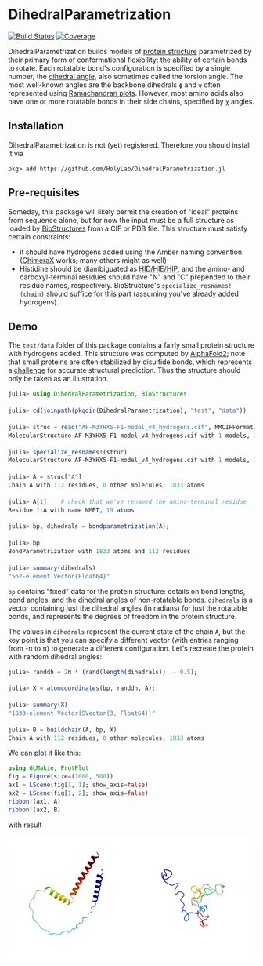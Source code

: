 # DihedralParametrization

<!--
[![Stable](https://img.shields.io/badge/docs-stable-blue.svg)](https://HolyLab.github.io/DihedralParametrization.jl/stable/)
[![Dev](https://img.shields.io/badge/docs-dev-blue.svg)](https://HolyLab.github.io/DihedralParametrization.jl/dev/)
-->
[![Build Status](https://github.com/HolyLab/DihedralParametrization.jl/actions/workflows/CI.yml/badge.svg?branch=main)](https://github.com/HolyLab/DihedralParametrization.jl/actions/workflows/CI.yml?query=branch%3Amain)
[![Coverage](https://codecov.io/gh/HolyLab/DihedralParametrization.jl/branch/main/graph/badge.svg)](https://codecov.io/gh/HolyLab/DihedralParametrization.jl)

DihedralParametrization builds models of [protein structure](https://en.wikipedia.org/wiki/Protein_structure) parametrized by their primary form of conformational flexibility: the ability of certain bonds to rotate.
Each rotatable bond's configuration is specified by a single number, the [dihedral angle](https://en.wikipedia.org/wiki/Dihedral_angle#In_stereochemistry), also sometimes called the torsion angle.
The most well-known angles are the backbone dihedrals `ϕ` and `ψ` often represented using [Ramachandran plots](https://en.wikipedia.org/wiki/Ramachandran_plot).
However, most amino acids also have one or more rotatable bonds in their side chains, specified by `χ` angles.

## Installation

DihedralParametrization is not (yet) registered. Therefore you should install it via

```
pkg> add https://github.com/HolyLab/DihedralParametrization.jl
```

## Pre-requisites

Someday, this package will likely permit the creation of "ideal" proteins from sequence alone, but for now the input must be a full structure as loaded by [BioStructures](https://github.com/BioJulia/BioStructures.jl) from a CIF or PDB file.
This structure must satisfy certain constraints:

- it should have hydrogens added using the Amber naming convention ([ChimeraX](https://www.cgl.ucsf.edu/chimerax/) works; many others might as well)
- Histidine should be diambiguated as
  [HID/HIE/HIP](https://ambermd.org/Questions/HIS.html), and the amino- and
  carboxyl-terminal residues should have "N" and "C" prepended to their residue
  names, respectively. BioStructure's `specialize_resnames!(chain)` should
  suffice for this part (assuming you've already added hydrogens).

## Demo

The `test/data` folder of this package contains a fairly small protein structure with hydrogens added.
This structure was computed by [AlphaFold2](https://alphafold.com/); note that small proteins are often
stabilized by disulfide bonds, which represents a [challenge](https://pmc.ncbi.nlm.nih.gov/articles/PMC8712280/#s0090) for accurate structural prediction.
Thus the structure should only be taken as an illustration.

```julia
julia> using DihedralParametrization, BioStructures

julia> cd(joinpath(pkgdir(DihedralParametrization), "test", "data"))

julia> struc = read("AF-M3YHX5-F1-model_v4_hydrogens.cif", MMCIFFormat)
MolecularStructure AF-M3YHX5-F1-model_v4_hydrogens.cif with 1 models, 1 chains (A), 112 residues, 1833 atoms

julia> specialize_resnames!(struc)
MolecularStructure AF-M3YHX5-F1-model_v4_hydrogens.cif with 1 models, 1 chains (A), 112 residues, 1833 atoms

julia> A = struc["A"]
Chain A with 112 residues, 0 other molecules, 1833 atoms

julia> A[1]    # check that we've renamed the amino-terminal residue
Residue 1:A with name NMET, 19 atoms

julia> bp, dihedrals = bondparametrization(A);

julia> bp
BondParametrization with 1833 atoms and 112 residues

julia> summary(dihedrals)
"562-element Vector{Float64}"
```

`bp` contains "fixed" data for the protein structure: details on bond lengths, bond angles, and the dihedral angles of non-rotatable bonds.
`dihedrals` is a vector containing just the dihedral angles (in radians) for just the rotatable bonds, and represents the degrees of freedom in the protein structure.

The values in `dihedrals` represent the current state of the chain `A`,
but the key point is that you can specify a different vector (with entries ranging from -π to π) to generate a different configuration.
Let's recreate the protein with random dihedral angles:

```julia
julia> randdh = 2π * (rand(length(dihedrals)) .- 0.5);

julia> X = atomcoordinates(bp, randdh, A);

julia> summary(X)
"1833-element Vector{SVector{3, Float64}}"

julia> B = buildchain(A, bp, X)
Chain A with 112 residues, 0 other molecules, 1833 atoms
```

We can plot it like this:

```julia
using GLMakie, ProtPlot
fig = Figure(size=(1000, 500))
ax1 = LScene(fig[1, 1]; show_axis=false)
ax2 = LScene(fig[1, 2]; show_axis=false)
ribbon!(ax1, A)
ribbon!(ax2, B)
```

with result

![structure comparison](docs/src/assets/randchain.png)
